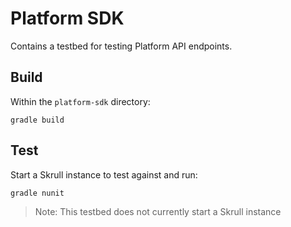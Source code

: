 # Platform SDK
Contains a testbed for testing Platform API endpoints. 

## Build
Within the `platform-sdk` directory:

```
gradle build
```

## Test
Start a Skrull instance to test against and run:
```
gradle nunit
```
> Note: This testbed does not currently start a Skrull instance